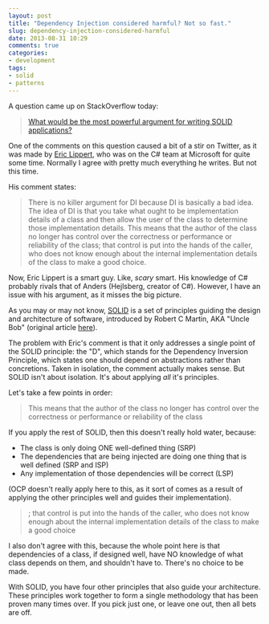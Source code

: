 ```yaml
---
layout: post
title: "Dependency Injection considered harmful? Not so fast."
slug: dependency-injection-considered-harmful
date: 2013-08-31 10:29
comments: true
categories:
- development
tags:
- solid
- patterns
---
```


A question came up on StackOverflow today:

> [What would be the most powerful argument for writing SOLID applications?][1]

One of the comments on this question caused a bit of a stir on
Twitter, as it was made by [Eric Lippert][4], who was on the C# team at
Microsoft for quite some time. Normally I agree with pretty much
everything he writes. But not this time.

[1]: https://stackoverflow.com/questions/18547909/what-would-be-the-most-powerful-argument-for-writing-solid-applications

<!-- more -->

His comment states:

> There is no killer argument for DI because DI is basically a bad
> idea. The idea of DI is that you take what ought to be
> implementation details of a class and then allow the user of the
> class to determine those implementation details. This means that the
> author of the class no longer has control over the correctness or
> performance or reliability of the class; that control is put into
> the hands of the caller, who does not know enough about the internal
> implementation details of the class to make a good choice.

Now, Eric Lippert is a smart guy. Like, _scary_ smart. His knowledge
of C# probably rivals that of Anders (Hejlsberg, creator of C#).
However, I have an issue with his argument, as it misses the big
picture.

As you may or may not know, [SOLID][2] is a set of principles guiding the
design and architecture of software, introduced by Robert C
Martin, AKA "Uncle Bob" (original article [here][3]).

The problem with Eric's comment is that it only addresses a single
point of the SOLID principle: the "D", which stands for the Dependency
Inversion Principle, which states one should depend on abstractions
rather than concretions. Taken in isolation, the comment actually
makes sense. But SOLID isn't about isolation. It's about applying
_all_ it's principles.

Let's take a few points in order:

> This means that the author of the class no longer has control over
> the correctness or performance or reliability of the class

If you apply the rest of SOLID, then this doesn't really hold water,
because:

* The class is only doing ONE well-defined thing (SRP)
* The dependencies that are being injected are doing one thing that is
well defined (SRP and ISP)
* Any implementation of those dependencies will be correct (LSP)

(OCP doesn't really apply here to this, as it sort of comes as a result of
 applying the other principles well and guides their implementation).

> ; that control is put into the hands of the caller, who does not know
> enough about the internal implementation details of the class to
> make a good choice

I also don't agree with this, because the whole point here is that
dependencies of a class, if designed well, have NO knowledge of what
class depends on them, and shouldn't have to. There's no
choice to be made.

With SOLID, you have four other principles that also guide your
architecture. These principles work together to form a single
methodology that has been proven many times over. If you pick just
one, or leave one out, then all bets are off.

[2]: https://en.wikipedia.org/wiki/SOLID_(object-oriented_design)#cite_note-ub-old-web-solid-1
[3]: https://butunclebob.com/ArticleS.UncleBob.PrinciplesOfOod
[4]: https://ericlippert.com/
